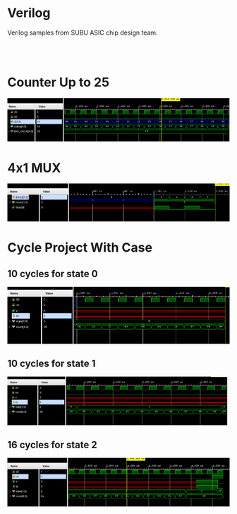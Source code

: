 # Verilog

Verilog samples from SUBU ASIC chip design team.

<br/>
<br/>

# Counter Up to 25


<img  src="./img/CounterUpTo25.PNG" alt="drawing"/>

<br/>


# 4x1 MUX


<img  src="./img/Mux4x1.PNG" alt="drawing"/>

<br/>


# Cycle Project With Case

## 10 cycles for state 0

<img  src="./img/CycleState0.PNG" alt="drawing"/>

<br/>

## 10 cycles for state 1

<img  src="./img/CycleState1.PNG" alt="drawing"/>

<br/>

## 16 cycles for state 2

<img  src="./img/CycleState2.PNG" alt="drawing"/>